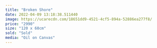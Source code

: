 ```yaml
---
title: "Broken Shore"
date: 2022-04-09 13:18:38.511440
image: https://ucarecdn.com/18651dd9-4521-4cf5-894a-52886ea277f8/
price: "2990"
size: "120 x 60cm"
sold: "Sold"
media: "Oil on Canvas"
---
```



